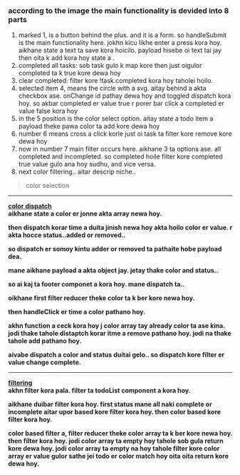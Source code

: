 <h3>according to the image the main functionality is devided into 8 parts</h3>

<ol>
<li>marked 1, is a button behind the plus. and it is a form. so handleSubmit is the main functionality here. jokhn kicu likhe enter a press kora hoy. aikhane state a text ta save kora hoicilo. payload hisebe oi text tai jay then oita k add kora hoy state a .</li>
<li>completed all tasks: sob task gulo k map kore then just oigulor completed ta k true kore dewa hoy</li>
<li>clear completed: filter kore !task.completed kora hoy taholei hoilo.</li>
<li>selected item 4, means the circle with a svg. aitay behind a akta checkbox ase. onChange id pathay dewa hoy and toggled dispatch kora hoy. so akbar completed er value true r porer bar click a completed er value false kora hoy</li>
<li>in the 5 position is the  color select option. aitay state a todo item a payload theke pawa color ta add kore dewa hoy</li>
<li>number 6 means cross a click korle just oi task ta filter kore remove kore dewa hoy</li>
<li>now in number 7 main filter occurs here. aikhane 3 ta options ase. all completed and incompleted. so completed hoile filter kore completed true value gulo ana hoy sudhu, and vice versa.</li>
<li>next color filtering.. aitar descrip niche..</li>
</ol>

> color selection

<hr/>
<b><p>
<u>color dispatch</u> <br>
aikhane state a color er jonne akta array newa hoy.

then dispatch korar time a duita jinish newa hoy akta hoilo color er value. r akta hocce status..added or removed..

so dispatch er somoy kintu adder or removed ta pathaite hobe payload dea.

mane aikhane payload a akta object jay. jetay thake color and status..

so ai kaj ta footer componet a kora hoy. mane dispatch ta..

oikhane first filter reducer theke color ta k ber kore newa hoy.

then handleClick er time a color pathano hoy.

akhn function a ceck kora hoy j color array tay already color ta ase kina. jodi thake tahole distaptch korar itme a remove pathano hoy. jodi na thake tahole add pathano hoy.

aivabe dispatch a color and status duitai gelo.. so dispatch kore filter er value change complete.

</p></b>
<hr/>
<b><p>
<u>filtering</u> <br>
akhn filter kora pala. filter ta todoList component a kora hoy.

aikhane duibar filter kora hoy. first status mane all naki complete or incomplete aitar upor based kore filter kora hoy. then color based kore filter kora hoy.

color based filter a, filter reducer theke color array ta k ber kore newa hoy. then filter kora hoy. jodi color array ta empty hoy tahole sob gula return kore dewa hoy. jodi color array ta empty na hoy tahole filter kore color array er value gulor sathe jei todo er color match hoy oita oita return kore dewa hoy.

</p></b>
